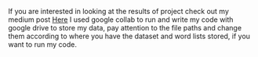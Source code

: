 If you are interested in looking at the results of project check out my medium post [Here](https://medium.com/@rhm.rznbrg/the-beat-and-the-bleep-the-growing-relationship-between-music-and-profanity-39abbde12698)
I used google collab to run and write my code with google drive to store my data, pay attention to the file paths and change them according to where you have the dataset and word lists stored, if you want to run my code.
